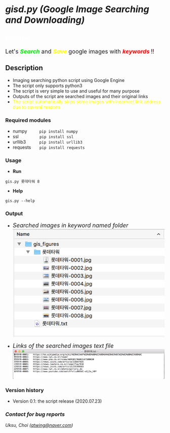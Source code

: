 # _**gisd.py (Google Image Searching and Downloading)**_

## <font color=white>_Feature_</font>
<font size=4>Let's <font color=grean><b>_Search_</b></font> and <font color=yellow><b>_Save_</b> </font>google images with <font color=red><b>_keywords_ </b></font>!!</font>

## Description
+ Imaging searching python script using Google Engine
+ The script only supports python3
+ The script is very simple to use and useful for many purpose
+ Outputs of the script are searched images and their original links
+ <font color=yellow>The script automatically skips some images with incorrect link address due to several reasons</font>

### Required modules
+ numpy &nbsp;&nbsp;&nbsp;&nbsp;&nbsp;&nbsp;&nbsp;``` pip install numpy```
+ ssl &nbsp;&nbsp;&nbsp;&nbsp;&nbsp;&nbsp;&nbsp;&nbsp;&nbsp;&nbsp;&nbsp;&nbsp;&nbsp;&nbsp;``` pip install ssl```
+ urllib3 &nbsp;&nbsp;&nbsp;&nbsp;&nbsp;&nbsp;&nbsp;&nbsp;``` pip install urllib3```
+ requests &nbsp;&nbsp;&nbsp;&nbsp;``` pip install requests```

### Usage
+ <b>Run </b>
```
gis.py 롯데타워 8
```
+ <b>Help</b>
```
gis.py --help
```

### Output
* <font size=4>_Searched images in keyword named folder_</font>
![](assets/README-93a6ef27.png)

* <font size=4>_Links  of the searched images text file_</font>
![](assets/README-95c20b9e.png)

### Version history
+ Version 0.1: the script release (2020.07.23)

### _Contact for bug reports_
_Uksu, Choi (qtwing@naver.com)_
